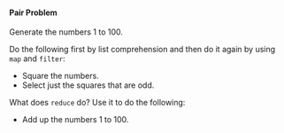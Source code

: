 #### Pair Problem

Generate the numbers 1 to 100.

Do the following first by list comprehension and then do it again by using `map` and `filter`:

 * Square the numbers.
 * Select just the squares that are odd.

What does `reduce` do? Use it to do the following:

 * Add up the numbers 1 to 100.

